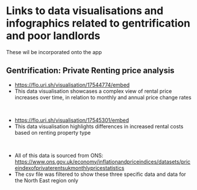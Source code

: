  # Links to data visualisations and infographics related to gentrification and poor landlords
 These wil be incorporated onto the app
 <br>
 
 ## Gentrification: Private Renting price analysis
 - https://flo.uri.sh/visualisation/17544774/embed
 - This data visualisation showcases a complex view of rental price increases over time, in relation to monthly and annual price change rates
   
<br>

- https://flo.uri.sh/visualisation/17545301/embed
- This data visualisation highlights differences in increased rental costs based on renting property type

 <br>
 
 - All of this data is sourced from ONS: https://www.ons.gov.uk/economy/inflationandpriceindices/datasets/priceindexofprivaterentsukmonthlypricestatistics
 - The csv file was filtered to show these three specific data and data for the North East region only
